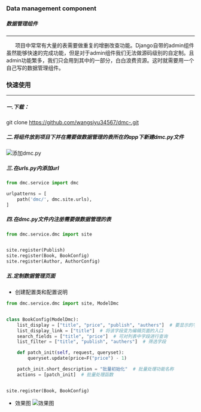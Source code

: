 ### Data management component
##### 数据管理组件

---
&nbsp;&nbsp;&nbsp;&nbsp;&nbsp;&nbsp;项目中常常有大量的表需要做重复的增删改查功能。Django自带的admin组件虽然能够快速的完成功能，但是对于admin组件我们无法做源码级别的自定制。且admin功能繁多，我们只会用到其中的一部分，白白浪费资源。这时就需要用一个自己写的数据管理组件。
### 快速使用

---
##### 一.下载：
git clone https://github.com/wangsiyu34567/dmc-.git<br>
##### 二.将组件放到项目下并在需要做数据管理的表所在的app下新建dmc.py文件
![添加dmc.py](http://m.qpic.cn/psb?/V148R1sD4Ykfli/qWcwnmL27G.UIPUWLuDVjdbi66*QNLuVE7mRKSsmhKQ!/b/dFMBAAAAAAAA&bo=vgDcAAAAAAADB0A!&rf=viewer_4)
##### 三.在urls.py内添加url

```py
from dmc.service import dmc

urlpatterns = [
    path('dmc/', dmc.site.urls),
]
```

##### 四.在dmc.py文件内注册需要做数据管理的表

```py
from dmc.service.dmc import site


site.register(Publish)
site.register(Book, BookConfig)
site.register(Author, AuthorConfig)
```

##### 五.定制数据管理页面
- 创建配置类和配置说明

```py
from dmc.service.dmc import site, ModelDmc


class BookConfig(ModelDmc):
    list_display = ["title", "price", "publish", "authers"]  # 要显示的字段
    list_display_link = ["title"]  # 将该字段变为编辑页面的入口
    search_fields = ["title", "price"]  # 可对列表中字段进行查询
    list_filter = ["title", "publish", "authers"]  # 筛选字段

    def patch_init(self, request, queryset):
        queryset.update(price=F("price") - 1)

    patch_init.short_description = "批量初始化"  # 批量处理功能名称
    actions = [patch_init]  # 批量处理函数


site.register(Book, BookConfig)
```
- 效果图
    ![效果图](http://m.qpic.cn/psb?/V148R1sD4Ykfli/sEpRvJhxNtk1aONoa0f8Fe7ap4DfAzQMm7tRiBSs96M!/b/dDcBAAAAAAAA&bo=OQbGAwAAAAADB9g!&rf=viewer_4)
